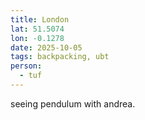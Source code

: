 ```yaml
---
title: London
lat: 51.5074
lon: -0.1278
date: 2025-10-05
tags: backpacking, ubt
person:
  - tuf
---
```


seeing pendulum with andrea.
